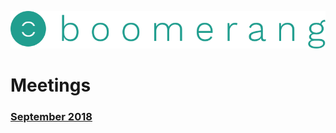 
![alt text](https://github.com/BoomerangProject/boomerang-wiki/blob/master/images/logo.png "Boomerang Logo")
# Meetings
### [September 2018]()
